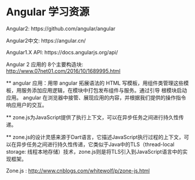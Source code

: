 # Angular 学习资源

<p>Angular2: https://github.com/angular/angular</p>

<p>Angular2中文: https://angular.cn/</p>

<p>Angular1.X API: https://docs.angularjs.org/api/</p>

Angular 2 应用的 8个主要构造块: http://www.07net01.com/2016/10/1689995.html
 
  ** angular 应用：用带 angular 拓展语法的 HTML 写模板，用组件类管理这些模板，用服务添加应用逻辑，在模块中打包发布组件与服务。通过引导 根模块启动应用。 angular 在浏览器中接管、展现应用的内容，并根据我们提供的操作指令响应用户的交互。

  ** zone.js为JavaScript提供了执行上下文，可以在异步任务之间进行持久性传递。

  ** zone.js的设计灵感来源于Dart语言，它描述JavaScript执行过程的上下文，可以在异步任务之间进行持久性传递，它类似于Java中的TLS（thread-local storage: 线程本地存储）技术，zone.js则是将TLS引入到JavaScript语言中的实现框架。  

Zone.js : http://www.cnblogs.com/whitewolf/p/zone-js.html

